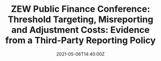 ---
title: "ZEW Public Finance Conference: Threshold Targeting, Misreporting and Adjustment Costs: Evidence from a Third-Party Reporting Policy"

event: "2021 ZEW Public Finance Conference: Behavioural Public Economics"
event_url: https://www.zew.de/fileadmin/FTP/veranstaltungen/PublicFinance/2021/Programme_ZEWPublicFinance2021.pdf?v=1619425395

location: Online

#summary: An example talk using Wowchemy's Markdown slides feature.
#abstract: "Lorem ipsum dolor sit amet, consectetur adipiscing elit. Duis posuere tellusac convallis placerat. Proin tincidunt magna sed ex sollicitudin condimentum. Sed ac faucibus dolor, scelerisque sollicitudin nisi. Cras purus urna, suscipit quis sapien eu, pulvinar tempor diam."

# Talk start and end times.
#   End time can optionally be hidden by prefixing the line with `#`.


date: "2021-05-06T14:40:00Z"
date_end: "2021-05-06T16:05:00Z"
all_day: false

# Schedule page publish date (NOT talk date).
publishDate: "2017-01-01T00:00:00Z"

authors: []
tags: []

# Is this a featured talk? (true/false)
featured: false

#image: 
#  caption: '[](https://iipf2021.hi.is/wp-content/uploads/2021/04/LOGO_combo-01-300x107.png)'
#  focal_point: Right

---